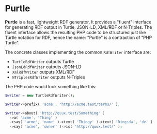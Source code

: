 # Purtle

**Purtle** is a fast, lightweight RDF generator. It provides a "fluent" interface for
generating RDF output in Turtle, JSON-LD, XML/RDF or N-Triples. The fluent interface allows the
resulting PHP code to be structured just like Turtle notation for RDF, hence the name: "Purtle"
is a contraction of "PHP Turtle".

The concrete classes implementing the common `RdfWriter` interface are:
* `TurtleRdfWriter` outputs Turtle
* `JsonLdRdfWriter` outputs JSON-LD
* `XmlRdfWriter` outputs XML/RDF
* `NTriplesRdfWriter` outputs N-Triples

The PHP code would look something like this:

```php
$writer = new TurtleRdfWriter();

$writer->prefix( 'acme', 'http://acme.test/terms/' );

$writer->about( 'http://quux.test/Something' )
  ->a( 'acme', 'Thing' )
  ->say( 'acme', 'name' )->text( 'Thingy' )->text( 'Dingsda', 'de' )
  ->say( 'acme', 'owner' )->is( 'http://quux.test/' );
```
